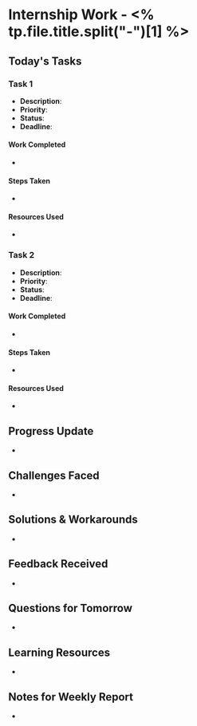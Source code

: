# Internship Work - <% tp.file.title.split("-")[1] %>

## Today's Tasks

### Task 1
- **Description**: 
- **Priority**: 
- **Status**: 
- **Deadline**: 

#### Work Completed
- 

#### Steps Taken
- 

#### Resources Used
- 

### Task 2
- **Description**: 
- **Priority**: 
- **Status**: 
- **Deadline**: 

#### Work Completed
- 

#### Steps Taken
- 

#### Resources Used
- 

## Progress Update
- 

## Challenges Faced
- 

## Solutions & Workarounds
- 

## Feedback Received
- 

## Questions for Tomorrow
- 

## Learning Resources
- 

## Notes for Weekly Report
- 
